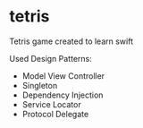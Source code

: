 # tetris
Tetris game created to learn swift

Used Design Patterns:
- Model View Controller
- Singleton
- Dependency Injection
- Service Locator
- Protocol Delegate

